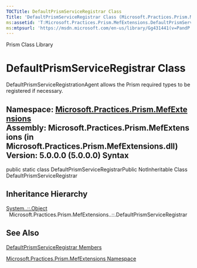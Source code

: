 ```yaml
---
TOCTitle: DefaultPrismServiceRegistrar Class
Title: 'DefaultPrismServiceRegistrar Class (Microsoft.Practices.Prism.MefExtensions)'
ms:assetid: 'T:Microsoft.Practices.Prism.MefExtensions.DefaultPrismServiceRegistrar'
ms:mtpsurl: 'https://msdn.microsoft.com/en-us/library/Gg431441(v=PandP.50)'
---
```


Prism Class Library

DefaultPrismServiceRegistrar Class
==================================

DefaultPrismServiceRegistrationAgent allows the Prism required types to be registered if necessary.

**Namespace:** [Microsoft.Practices.Prism.MefExtensions](https://msdn.microsoft.com/n:microsoft.practices.prism.mefextensions)
**Assembly:** Microsoft.Practices.Prism.MefExtensions (in Microsoft.Practices.Prism.MefExtensions.dll) Version: 5.0.0.0 (5.0.0.0)
Syntax
------

<span id="syntaxToggle"></span>public static class DefaultPrismServiceRegistrarPublic NotInheritable Class DefaultPrismServiceRegistrar

Inheritance Hierarchy
---------------------

<span id="familyToggle"></span>[System..::.Object](http://msdn2.microsoft.com/en-us/library/e5kfa45b)
  Microsoft.Practices.Prism.MefExtensions..::.DefaultPrismServiceRegistrar

See Also
--------

<span id="seeAlsoToggle"></span>
[DefaultPrismServiceRegistrar Members](https://msdn.microsoft.com/allmembers.t:microsoft.practices.prism.mefextensions.defaultprismserviceregistrar)

[Microsoft.Practices.Prism.MefExtensions Namespace](https://msdn.microsoft.com/n:microsoft.practices.prism.mefextensions)
